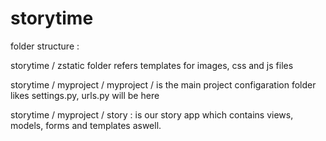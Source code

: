 storytime
=========

folder structure : 

 storytime / zstatic folder refers templates for images, css and js files

 storytime / myproject / myproject /  is the main project configaration folder likes settings.py, urls.py will be here

 storytime / myproject / story : is our story app which contains views, models, forms and templates aswell.
